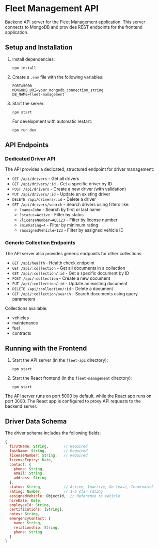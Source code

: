 # Fleet Management API

Backend API server for the Fleet Management application. This server connects to MongoDB and provides REST endpoints for the frontend application.

## Setup and Installation

1. Install dependencies:
   ```
   npm install
   ```

2. Create a `.env` file with the following variables:
   ```
   PORT=5000
   MONGODB_URI=your_mongodb_connection_string
   DB_NAME=fleet-management
   ```

3. Start the server:
   ```
   npm start
   ```

   For development with automatic restart:
   ```
   npm run dev
   ```

## API Endpoints

### Dedicated Driver API

The API provides a dedicated, structured endpoint for driver management:

- `GET /api/drivers` - Get all drivers
- `GET /api/drivers/:id` - Get a specific driver by ID
- `POST /api/drivers` - Create a new driver (with validation)
- `PUT /api/drivers/:id` - Update an existing driver
- `DELETE /api/drivers/:id` - Delete a driver
- `GET /api/drivers/search` - Search drivers using filters like:
  - `?name=John` - Search by first or last name
  - `?status=Active` - Filter by status
  - `?licenseNumber=ABC123` - Filter by license number
  - `?minRating=4` - Filter by minimum rating
  - `?assignedVehicle=123` - Filter by assigned vehicle ID

### Generic Collection Endpoints

The API server also provides generic endpoints for other collections:

- `GET /api/health` - Health check endpoint
- `GET /api/:collection` - Get all documents in a collection
- `GET /api/:collection/:id` - Get a specific document by ID
- `POST /api/:collection` - Create a new document
- `PUT /api/:collection/:id` - Update an existing document
- `DELETE /api/:collection/:id` - Delete a document
- `GET /api/:collection/search` - Search documents using query parameters

Collections available:
- vehicles
- maintenance
- fuel
- contracts

## Running with the Frontend

1. Start the API server (in the `fleet-api` directory):
   ```
   npm start
   ```

2. Start the React frontend (in the `fleet-management` directory):
   ```
   npm start
   ```

The API server runs on port 5000 by default, while the React app runs on port 3000. The React app is configured to proxy API requests to the backend server.

## Driver Data Schema

The driver schema includes the following fields:

```javascript
{
  firstName: String,       // Required
  lastName: String,        // Required
  licenseNumber: String,   // Required
  licenseExpiry: Date,
  contact: {
    phone: String,
    email: String,
    address: String
  },
  status: String,          // Active, Inactive, On Leave, Terminated
  rating: Number,          // 1-5 star rating
  assignedVehicle: ObjectId,  // Reference to vehicle
  hireDate: Date,
  employeeId: String,
  certifications: [String],
  notes: String,
  emergencyContact: {
    name: String,
    relationship: String,
    phone: String
  }
}
``` 